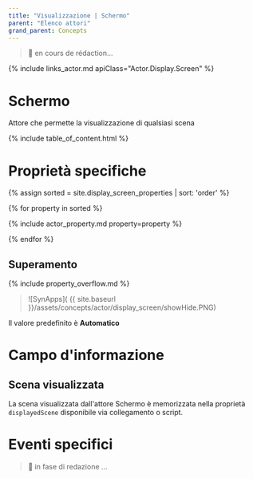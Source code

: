 ```yaml
---
title: "Visualizzazione | Schermo"
parent: "Elenco attori"
grand_parent: Concepts
---
```


> 🚧 en cours de rédaction...

{% include links_actor.md apiClass="Actor.Display.Screen" %}

# Schermo

Attore che permette la visualizzazione di qualsiasi scena

{% include table_of_content.html %}

# Proprietà specifiche

{% assign sorted = site.display_screen_properties | sort: 'order' %}

{% for property in sorted %}

{% include actor_property.md property=property %}

{% endfor %}

## Superamento

{% include property_overflow.md %}

> ![SynApps]( {{ site.baseurl }}/assets/concepts/actor/display_screen/showHide.PNG)

Il valore predefinito è **Automatico**

# Campo d'informazione

## Scena visualizzata

La scena visualizzata dall'attore Schermo è memorizzata nella proprietà `displayedScene` disponibile via collegamento o script.

# Eventi specifici

> 🚧 in fase di redazione ... 
